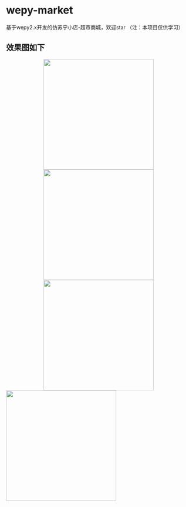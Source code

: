 # wepy-market
基于wepy2.x开发的仿苏宁小店-超市商城，欢迎star  （注：本项目仅供学习）

## 效果图如下
<div align="center">
    <img src="https://images.gitee.com/uploads/images/2019/0709/005539_4ce1a96d_1556241.png" width="300">
    <img src="https://images.gitee.com/uploads/images/2019/0809/210538_5af8cde2_1556241.png" width="300">
    <img src="https://images.gitee.com/uploads/images/2019/0809/210624_90decc40_1556241.png" width="300">
</div>

<img src="https://images.gitee.com/uploads/images/2019/0809/210637_10127f38_1556241.png" width="300">

